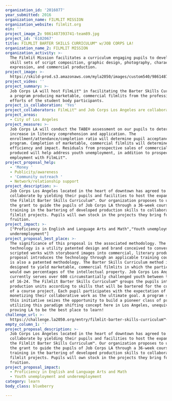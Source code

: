 ```yaml
---
organization_id: '2016077'
year_submitted: 2016
organization_name: FILMLIT MISSION
organization_website: filmlit.org
ein: ''
project_image_2: 9861487393741-team89.jpg
project_id: '6102067'
title: FILMLIT BARTER SKILLS CURRICULUM™ w/JOB CORPS LA!
organization_name_2: FILMLIT MISSION
organization_activity: >-
  The Filmlit Mission facilitates a curriculum engaging pupils to develop in the
  skill sets of script composition, graphic design, photography, character
  expression, and commercial production.
project_image: >-
  https://skild-prod.s3.amazonaws.com/myla2050/images/custom540/9861487393741-team89.jpg
project_video: ''
project_summary: >-
  Job Corps LA will host FilmLit™ in facilitating the Barter Skills Curriculum,
  a program producing marketable, commercial filmlits from the professional
  efforts of the student body participants.
project_is_collaboration: 'Yes'
project_collaborators: FilmLit™ and Job Corps Los Angeles are collaborating.
project_areas:
  - City of Los Angeles
project_measure: >-
  Job Corps LA will conduct the TABE® assessment on our pupils to determine
  increase in literacy comprehension and application. The
  enrollment/attendance/completion ratio will determine pupil acceptance of the
  program. Completion of marketable, commercial filmlits will determine course
  efficiency and impact. Residuals from prospective sales of commercial filmlits
  produced will help address youth unemployment, in addition to prospective
  employment with FilmLit™.
project_proposal_help:
  - 'Money '
  - Publicity/awareness
  - 'Community outreach '
  - Network/relationship support
project_description: >-
  Job Corps Los Angeles located in the heart of downtown has agreed to
  collaborate by yielding their pupils and facilities to host the expansion of
  the Filmlit Barter Skills Curriculum™. Our organization proposes to utilize
  the grant to guide the pupils of Job Corps LA through a 36-week course,
  training in the bartering of developed production skills to collaborate on
  filmlit projects. Pupils will own stock in the projects they bring forth to
  fruition.
project_impact: >-
  ["Proficiency in English and Language Arts and Math","Youth unemployment and
  underemployment"]
project_proposal_best_place: >-
  The significance of this proposal is the associated methodology. The FilmLit™
  technology is a utility patented design and brand conceived to convert
  scripted works with storyboard images into commercial, literary products. The
  proposal introduces the technology through an applicable training course that
  is also a patented methodology. The Barter Skills Curriculum method is
  designed to yield marketable, commercial filmlits in which the participants
  would own percentages of the intellectual property. Job Corps Los Angeles
  currently serves over 600 circumstantially challenged youth between the ages
  of 16-24. The Filmlit Barter Skills Curriculum™ groups the pupils into
  production units according to skills that will be bartered for the completion
  of a course project. Each pupil participates with the expectation of
  monetizing their collaborative work as the ultimate goal. A program such as
  this initiative seizes the opportunity to build a pioneer class of producers
  utilizing this paradigm shifting concept here in Los Angeles, unequivocally
  proving LA to be the best place to learn!
challenge_url: >-
  https://challenge.la2050.org/entry/filmlit-barter-skills-curriculum™-w-job-corps-la!
empty_column_1: ''
project_proposal_description: >-
  Job Corps Los Angeles located in the heart of downtown has agreed to
  collaborate by yielding their pupils and facilities to host the expansion of
  the Filmlit Barter Skills Curriculum™. Our organization proposes to utilize
  the grant to guide the pupils of Job Corps LA through a 36-week course,
  training in the bartering of developed production skills to collaborate on
  filmlit projects. Pupils will own stock in the projects they bring forth to
  fruition.
project_proposal_impact:
  - Proficiency in English and Language Arts and Math
  - Youth unemployment and underemployment
category: learn
body_class: blueberry

---
```

